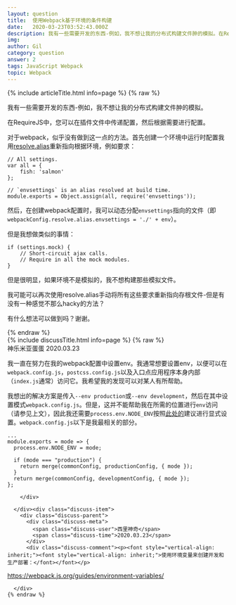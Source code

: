 ```yaml
---
layout: question
title:  使用Webpack基于环境的条件构建
date:   2020-03-23T03:52:43.000Z
description: 我有一些需要开发的东西-例如，我不想让我的分布式构建文件肿的模拟。在RequireJS中，您可以在插件文件中传递配置，然后根据需要进行配置。对于w...
img: 
author: Gil
category: question
answer: 2
tags: JavaScript Webpack
topic: Webpack
---
```

<div class="article-root">
  <div class="article">
    {% include articleTitle.html info=page %}
    {% raw %}
    <div class="article-content"><p><font style="vertical-align: inherit;"><font style="vertical-align: inherit;">我有一些需要开发的东西-例如，我不想让我的分布式构建文件肿的模拟。</font></font></p>

<p><font style="vertical-align: inherit;"><font style="vertical-align: inherit;">在RequireJS中，您可以在插件文件中传递配置，然后根据需要进行配置。</font></font></p>

<p><font style="vertical-align: inherit;"><font style="vertical-align: inherit;">对于webpack，似乎没有做到这一点的方法。</font><font style="vertical-align: inherit;">首先创建一个环境中运行时配置我用</font></font><a href="http://webpack.github.io/docs/configuration.html#resolve-alias"><font style="vertical-align: inherit;"><font style="vertical-align: inherit;">resolve.alias</font></font></a><font style="vertical-align: inherit;"><font style="vertical-align: inherit;">重新指向根据环境，例如要求：</font></font></p>

<pre><code>// All settings.<font></font>
var all = {<font></font>
    fish: 'salmon'<font></font>
};<font></font>
<font></font>
// `envsettings` is an alias resolved at build time.<font></font>
module.exports = Object.assign(all, require('envsettings'));<font></font>
</code></pre>

<p><font style="vertical-align: inherit;"><font style="vertical-align: inherit;">然后，在创建webpack配置时，我可以动态分配</font></font><code>envsettings</code><font style="vertical-align: inherit;"><font style="vertical-align: inherit;">指向的</font><font style="vertical-align: inherit;">文件</font><font style="vertical-align: inherit;">（即</font></font><code>webpackConfig.resolve.alias.envsettings = './' + env</code><font style="vertical-align: inherit;"><font style="vertical-align: inherit;">）。</font></font></p>

<p><font style="vertical-align: inherit;"><font style="vertical-align: inherit;">但是我想做类似的事情：</font></font></p>

<pre><code>if (settings.mock) {<font></font>
    // Short-circuit ajax calls.<font></font>
    // Require in all the mock modules.<font></font>
}<font></font>
</code></pre>

<p><font style="vertical-align: inherit;"><font style="vertical-align: inherit;">但是很明显，如果环境不是模拟的，我不想构建那些模拟文件。</font></font></p>

<p><font style="vertical-align: inherit;"><font style="vertical-align: inherit;">我可能可以再次使用resolve.alias手动将所有这些要求重新指向存根文件-但是有没有一种感觉不那么hacky的方法？</font></font></p>

<p><font style="vertical-align: inherit;"><font style="vertical-align: inherit;">有什么想法可以做到吗？</font><font style="vertical-align: inherit;">谢谢。</font></font></p></div>
    {% endraw %}
  </div>

  <div class="discuss-wrapper">
    {% include discussTitle.html info=page %}
    {% raw %}
    <div class="discuss-item">
        <div class="discuss-parent">
          <div class="discuss-meta">
            <span class="discuss-user">神乐米亚蛋蛋</span>
            <span class="discuss-time">2020.03.23</span>
          </div>
          <div class="discuss-comment"><p><font style="vertical-align: inherit;"><font style="vertical-align: inherit;">我一直在努力在我的webpack配置中设置env。</font><font style="vertical-align: inherit;">我通常想要设置env，以便可以在</font></font><code>webpack.config.js</code><font style="vertical-align: inherit;"><font style="vertical-align: inherit;">，</font></font><code>postcss.config.js</code><font style="vertical-align: inherit;"><font style="vertical-align: inherit;">以及入口点应用程序本身内部（</font></font><code>index.js</code><font style="vertical-align: inherit;"><font style="vertical-align: inherit;">通常）访问它。</font><font style="vertical-align: inherit;">我希望我的发现可以对某人有所帮助。</font></font></p>

<p><font style="vertical-align: inherit;"><font style="vertical-align: inherit;">我想出的解决方案是传入</font></font><code>--env production</code><font style="vertical-align: inherit;"><font style="vertical-align: inherit;">或</font></font><code>--env development</code><font style="vertical-align: inherit;"><font style="vertical-align: inherit;">，然后在其中设置模式</font></font><code>webpack.config.js</code><font style="vertical-align: inherit;"><font style="vertical-align: inherit;">。</font><font style="vertical-align: inherit;">但是，这并不能帮助我在所需的位置进行</font></font><code>env</code><font style="vertical-align: inherit;"><font style="vertical-align: inherit;">访问（请参见上文），因此我还需要</font></font><code>process.env.NODE_ENV</code><font style="vertical-align: inherit;"><font style="vertical-align: inherit;">按照</font></font><a href="https://github.com/postcss/postcss-loader/issues/368#issuecomment-403432335" rel="nofollow noreferrer"><font style="vertical-align: inherit;"><font style="vertical-align: inherit;">此处的</font></font></a><font style="vertical-align: inherit;"><font style="vertical-align: inherit;">建议</font><font style="vertical-align: inherit;">进行</font><font style="vertical-align: inherit;">显式</font><font style="vertical-align: inherit;">设置</font><font style="vertical-align: inherit;">。</font></font><code>webpack.config.js</code><font style="vertical-align: inherit;"><font style="vertical-align: inherit;">以下</font><font style="vertical-align: inherit;">是我最相关的部分</font><font style="vertical-align: inherit;">。</font></font></p>

<pre class="lang-js prettyprint-override"><code>...<font></font>
module.exports = mode =&gt; {<font></font>
  process.env.NODE_ENV = mode;<font></font>
<font></font>
  if (mode === "production") {<font></font>
    return merge(commonConfig, productionConfig, { mode });<font></font>
  }<font></font>
  return merge(commonConfig, developmentConfig, { mode });<font></font>
};<font></font>
</code></pre></div>
        </div>
        
      </div><div class="discuss-item">
        <div class="discuss-parent">
          <div class="discuss-meta">
            <span class="discuss-user">西里神奇</span>
            <span class="discuss-time">2020.03.23</span>
          </div>
          <div class="discuss-comment"><p><font style="vertical-align: inherit;"><font style="vertical-align: inherit;">使用环境变量来创建开发和生产部署：</font></font></p>

<p><a href="https://webpack.js.org/guides/environment-variables/" rel="nofollow noreferrer"><font style="vertical-align: inherit;"><font style="vertical-align: inherit;">https://webpack.js.org/guides/environment-variables/</font></font></a></p></div>
        </div>
        
      </div>
    {% endraw %}
  </div>
<div>
